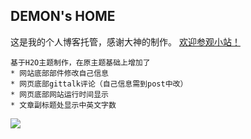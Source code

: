 ## DEMON's HOME

这是我的个人博客托管，感谢大神的制作。 
[欢迎参观小站！](http://demonlje.github.io)

    基于H2O主题制作，在原主题基础上增加了
    * 网站底部部件修改自己信息
    * 网页底部gittalk评论（自己信息需到post中改）
    * 网页底部网站运行时间显示
    * 文章副标题处显示中英文字数



![](https://github.com/demonljt/demonljt.github.io/raw/master/assets/img/header1.jpg)